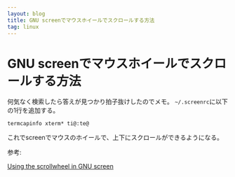```yaml
---
layout: blog
title: GNU screenでマウスホイールでスクロールする方法
tag: linux
---
```


# GNU screenでマウスホイールでスクロールする方法

何気なく検索したら答えが見つかり拍子抜けしたのでメモ。
`~/.screenrc`に以下の1行を追加する。

~~~~
termcapinfo xterm* ti@:te@
~~~~

これでscreenでマウスのホイールで、上下にスクロールができるようになる。

参考:

[Using the scrollwheel in GNU screen](http://stackoverflow.com/questions/359109/using-the-scrollwheel-in-gnu-screen)

